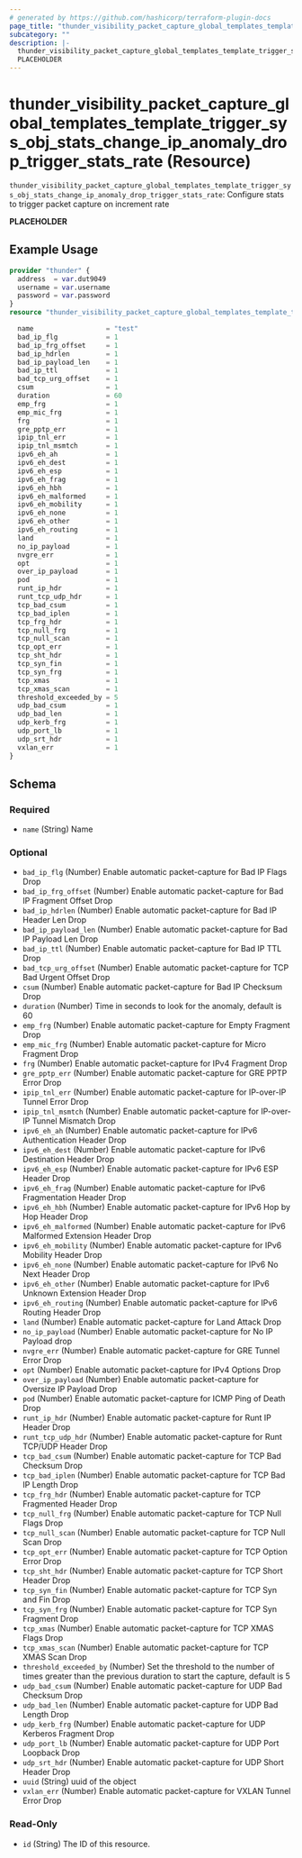 ```yaml
---
# generated by https://github.com/hashicorp/terraform-plugin-docs
page_title: "thunder_visibility_packet_capture_global_templates_template_trigger_sys_obj_stats_change_ip_anomaly_drop_trigger_stats_rate Resource - terraform-provider-thunder"
subcategory: ""
description: |-
  thunder_visibility_packet_capture_global_templates_template_trigger_sys_obj_stats_change_ip_anomaly_drop_trigger_stats_rate: Configure stats to trigger packet capture on increment rate
  PLACEHOLDER
---
```


# thunder_visibility_packet_capture_global_templates_template_trigger_sys_obj_stats_change_ip_anomaly_drop_trigger_stats_rate (Resource)

`thunder_visibility_packet_capture_global_templates_template_trigger_sys_obj_stats_change_ip_anomaly_drop_trigger_stats_rate`: Configure stats to trigger packet capture on increment rate

__PLACEHOLDER__

## Example Usage

```terraform
provider "thunder" {
  address  = var.dut9049
  username = var.username
  password = var.password
}
resource "thunder_visibility_packet_capture_global_templates_template_trigger_sys_obj_stats_change_ip_anomaly_drop_trigger_stats_rate" "thunder_visibility_packet_capture_global_templates_template_trigger_sys_obj_stats_change_ip_anomaly_drop_trigger_stats_rate" {

  name                  = "test"
  bad_ip_flg            = 1
  bad_ip_frg_offset     = 1
  bad_ip_hdrlen         = 1
  bad_ip_payload_len    = 1
  bad_ip_ttl            = 1
  bad_tcp_urg_offset    = 1
  csum                  = 1
  duration              = 60
  emp_frg               = 1
  emp_mic_frg           = 1
  frg                   = 1
  gre_pptp_err          = 1
  ipip_tnl_err          = 1
  ipip_tnl_msmtch       = 1
  ipv6_eh_ah            = 1
  ipv6_eh_dest          = 1
  ipv6_eh_esp           = 1
  ipv6_eh_frag          = 1
  ipv6_eh_hbh           = 1
  ipv6_eh_malformed     = 1
  ipv6_eh_mobility      = 1
  ipv6_eh_none          = 1
  ipv6_eh_other         = 1
  ipv6_eh_routing       = 1
  land                  = 1
  no_ip_payload         = 1
  nvgre_err             = 1
  opt                   = 1
  over_ip_payload       = 1
  pod                   = 1
  runt_ip_hdr           = 1
  runt_tcp_udp_hdr      = 1
  tcp_bad_csum          = 1
  tcp_bad_iplen         = 1
  tcp_frg_hdr           = 1
  tcp_null_frg          = 1
  tcp_null_scan         = 1
  tcp_opt_err           = 1
  tcp_sht_hdr           = 1
  tcp_syn_fin           = 1
  tcp_syn_frg           = 1
  tcp_xmas              = 1
  tcp_xmas_scan         = 1
  threshold_exceeded_by = 5
  udp_bad_csum          = 1
  udp_bad_len           = 1
  udp_kerb_frg          = 1
  udp_port_lb           = 1
  udp_srt_hdr           = 1
  vxlan_err             = 1
}
```

<!-- schema generated by tfplugindocs -->
## Schema

### Required

- `name` (String) Name

### Optional

- `bad_ip_flg` (Number) Enable automatic packet-capture for Bad IP Flags Drop
- `bad_ip_frg_offset` (Number) Enable automatic packet-capture for Bad IP Fragment Offset Drop
- `bad_ip_hdrlen` (Number) Enable automatic packet-capture for Bad IP Header Len Drop
- `bad_ip_payload_len` (Number) Enable automatic packet-capture for Bad IP Payload Len Drop
- `bad_ip_ttl` (Number) Enable automatic packet-capture for Bad IP TTL Drop
- `bad_tcp_urg_offset` (Number) Enable automatic packet-capture for TCP Bad Urgent Offset Drop
- `csum` (Number) Enable automatic packet-capture for Bad IP Checksum Drop
- `duration` (Number) Time in seconds to look for the anomaly, default is 60
- `emp_frg` (Number) Enable automatic packet-capture for Empty Fragment Drop
- `emp_mic_frg` (Number) Enable automatic packet-capture for Micro Fragment Drop
- `frg` (Number) Enable automatic packet-capture for IPv4 Fragment Drop
- `gre_pptp_err` (Number) Enable automatic packet-capture for GRE PPTP Error Drop
- `ipip_tnl_err` (Number) Enable automatic packet-capture for IP-over-IP Tunnel Error Drop
- `ipip_tnl_msmtch` (Number) Enable automatic packet-capture for IP-over-IP Tunnel Mismatch Drop
- `ipv6_eh_ah` (Number) Enable automatic packet-capture for IPv6 Authentication Header Drop
- `ipv6_eh_dest` (Number) Enable automatic packet-capture for IPv6 Destination Header Drop
- `ipv6_eh_esp` (Number) Enable automatic packet-capture for IPv6 ESP Header Drop
- `ipv6_eh_frag` (Number) Enable automatic packet-capture for IPv6 Fragmentation Header Drop
- `ipv6_eh_hbh` (Number) Enable automatic packet-capture for IPv6 Hop by Hop Header Drop
- `ipv6_eh_malformed` (Number) Enable automatic packet-capture for IPv6 Malformed Extension Header Drop
- `ipv6_eh_mobility` (Number) Enable automatic packet-capture for IPv6 Mobility Header Drop
- `ipv6_eh_none` (Number) Enable automatic packet-capture for IPv6 No Next Header Drop
- `ipv6_eh_other` (Number) Enable automatic packet-capture for IPv6 Unknown Extension Header Drop
- `ipv6_eh_routing` (Number) Enable automatic packet-capture for IPv6 Routing Header Drop
- `land` (Number) Enable automatic packet-capture for Land Attack Drop
- `no_ip_payload` (Number) Enable automatic packet-capture for No IP Payload drop
- `nvgre_err` (Number) Enable automatic packet-capture for GRE Tunnel Error Drop
- `opt` (Number) Enable automatic packet-capture for IPv4 Options Drop
- `over_ip_payload` (Number) Enable automatic packet-capture for Oversize IP Payload Drop
- `pod` (Number) Enable automatic packet-capture for ICMP Ping of Death Drop
- `runt_ip_hdr` (Number) Enable automatic packet-capture for Runt IP Header Drop
- `runt_tcp_udp_hdr` (Number) Enable automatic packet-capture for Runt TCP/UDP Header Drop
- `tcp_bad_csum` (Number) Enable automatic packet-capture for TCP Bad Checksum Drop
- `tcp_bad_iplen` (Number) Enable automatic packet-capture for TCP Bad IP Length Drop
- `tcp_frg_hdr` (Number) Enable automatic packet-capture for TCP Fragmented Header Drop
- `tcp_null_frg` (Number) Enable automatic packet-capture for TCP Null Flags Drop
- `tcp_null_scan` (Number) Enable automatic packet-capture for TCP Null Scan Drop
- `tcp_opt_err` (Number) Enable automatic packet-capture for TCP Option Error Drop
- `tcp_sht_hdr` (Number) Enable automatic packet-capture for TCP Short Header Drop
- `tcp_syn_fin` (Number) Enable automatic packet-capture for TCP Syn and Fin Drop
- `tcp_syn_frg` (Number) Enable automatic packet-capture for TCP Syn Fragment Drop
- `tcp_xmas` (Number) Enable automatic packet-capture for TCP XMAS Flags Drop
- `tcp_xmas_scan` (Number) Enable automatic packet-capture for TCP XMAS Scan Drop
- `threshold_exceeded_by` (Number) Set the threshold to the number of times greater than the previous duration to start the capture, default is 5
- `udp_bad_csum` (Number) Enable automatic packet-capture for UDP Bad Checksum Drop
- `udp_bad_len` (Number) Enable automatic packet-capture for UDP Bad Length Drop
- `udp_kerb_frg` (Number) Enable automatic packet-capture for UDP Kerberos Fragment Drop
- `udp_port_lb` (Number) Enable automatic packet-capture for UDP Port Loopback Drop
- `udp_srt_hdr` (Number) Enable automatic packet-capture for UDP Short Header Drop
- `uuid` (String) uuid of the object
- `vxlan_err` (Number) Enable automatic packet-capture for VXLAN Tunnel Error Drop

### Read-Only

- `id` (String) The ID of this resource.


